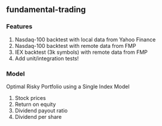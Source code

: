 ## fundamental-trading
### Features
1. Nasdaq-100 backtest with local data from Yahoo Finance
2. Nasdaq-100 backtest with remote data from FMP 
3. IEX backtest (3k symbols) with remote data from FMP
4. Add unit/integration tests!

### Model
Optimal Risky Portfolio using a Single Index Model 
1. Stock prices
2. Return on equity
3. Dividend payout ratio
4. Dividend per share